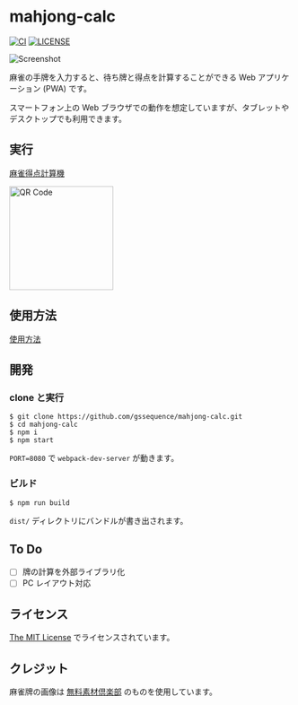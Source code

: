 # mahjong-calc

[![CI](https://github.com/gssequence/mahjong-calc/workflows/CI/badge.svg)](https://github.com/gssequence/mahjong-calc/actions?query=workflow%3ACI)
[![LICENSE](https://img.shields.io/github/license/gssequence/mahjong-calc)](./LICENSE)

![Screenshot](https://user-images.githubusercontent.com/7447366/113402396-e42bd500-93df-11eb-9f9b-aa83f90f8eff.png)

麻雀の手牌を入力すると、待ち牌と得点を計算することができる Web アプリケーション (PWA) です。

スマートフォン上の Web ブラウザでの動作を想定していますが、タブレットやデスクトップでも利用できます。

## 実行

[麻雀得点計算機](https://mahjong-calc.livewing.net/)

<img src="https://user-images.githubusercontent.com/7447366/107044000-11f10500-6807-11eb-99c9-198b481f0f3e.png" width="185" alt="QR Code" />

## 使用方法

[使用方法](./doc/how-to-use.md)

## 開発

### clone と実行

```
$ git clone https://github.com/gssequence/mahjong-calc.git
$ cd mahjong-calc
$ npm i
$ npm start
```

`PORT=8080` で `webpack-dev-server` が動きます。

### ビルド

```
$ npm run build
```

`dist/` ディレクトリにバンドルが書き出されます。

## To Do

- [ ] 牌の計算を外部ライブラリ化
- [ ] PC レイアウト対応

## ライセンス

[The MIT License](./LICENSE) でライセンスされています。

## クレジット

麻雀牌の画像は [無料素材倶楽部](http://sozai.7gates.net/docs/mahjong01/) のものを使用しています。
